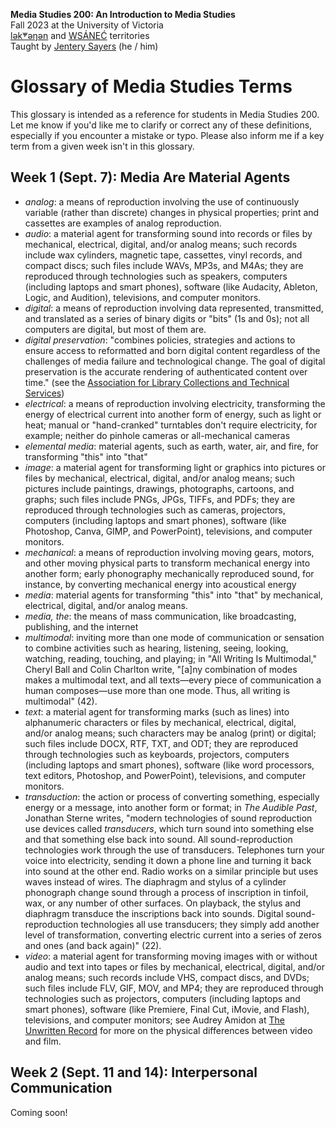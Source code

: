 **Media Studies 200: An Introduction to Media Studies**        
Fall 2023 at the University of Victoria  
[lək̓ʷəŋən](https://www.songheesnation.ca/community/l-k-ng-n-traditional-territory) and [<u>W</u>SÁNEĆ](https://wsanec.com/) territories      
Taught by [Jentery Sayers](https://jntry.work/) (he / him) 

# Glossary of Media Studies Terms

This glossary is intended as a reference for students in Media Studies 200. Let me know if you'd like me to clarify or correct any of these definitions, especially if you encounter a mistake or typo. Please also inform me if a key term from a given week isn't in this glossary. 

## Week 1 (Sept. 7): Media Are Material Agents

* *analog*: a means of reproduction involving the use of continuously variable (rather than discrete) changes in physical properties; print and cassettes are examples of analog reproduction.  
* *audio*: a material agent for transforming sound into records or files by mechanical, electrical, digital, and/or analog means; such records include wax cylinders, magnetic tape, cassettes, vinyl records, and compact discs; such files include WAVs, MP3s, and M4As; they are reproduced through technologies such as speakers, computers (including laptops and smart phones), software (like Audacity, Ableton, Logic, and Audition), televisions, and computer monitors. 
* *digital*: a means of reproduction involving data represented, transmitted, and translated as a series of binary digits or "bits" (1s and 0s); not all computers are digital, but most of them are. 
* *digital preservation*: "combines policies, strategies and actions to ensure access to reformatted and born digital content regardless of the challenges of media failure and technological change. The goal of digital preservation is the accurate rendering of authenticated content over time." (see the [Association for Library Collections and Technical Services](https://www.ala.org/alcts/resources/preserv/defdigpres0408#:~:text=Digital%20preservation%20combines%20policies%2C%20strategies%20and%20actions%20to%20ensure%20access,of%20authenticated%20content%20over%20time.))
* *electrical*: a means of reproduction involving electricity, transforming the energy of electrical current into another form of energy, such as light or heat; manual or "hand-cranked" turntables don't require electricity, for example; neither do pinhole cameras or  all-mechanical cameras
* *elemental media*: material agents, such as earth, water, air, and fire, for transforming "this" into "that" 
* *image*: a material agent for transforming light or graphics into pictures or files by mechanical, electrical, digital, and/or analog means; such pictures include paintings, drawings, photographs, cartoons, and graphs; such files include PNGs, JPGs, TIFFs, and PDFs; they are reproduced through technologies such as cameras, projectors, computers (including laptops and smart phones), software (like Photoshop, Canva, GIMP, and PowerPoint), televisions, and computer monitors. 
* *mechanical*: a means of reproduction involving moving gears, motors, and other moving physical parts to transform mechanical energy into another form; early phonography mechanically reproduced sound, for instance, by converting mechanical energy into acoustical energy 
* *media*: material agents for transforming "this" into "that" by mechanical, electrical, digital, and/or analog means.  
* *media, the*: the means of mass communication, like broadcasting, publishing, and the internet
* *multimodal*: inviting more than one mode of communication or sensation to combine activities such as hearing, listening, seeing, looking, watching, reading, touching, and playing; in "All Writing Is Multimodal," Cheryl Ball and Colin Charlton write, "[a]ny combination of modes makes a multimodal text, and all texts&#8212;every piece of communication a human composes&#8212;use more than one mode. Thus, all writing is multimodal" (42). 
* *text*: a material agent for transforming marks (such as lines) into alphanumeric characters or files by mechanical, electrical, digital, and/or analog means; such characters may be analog (print) or digital; such files include DOCX, RTF, TXT, and ODT; they are reproduced through technologies such as keyboards, projectors, computers (including laptops and smart phones), software (like word processors, text editors, Photoshop, and PowerPoint), televisions, and computer monitors. 
* *transduction*: the action or process of converting something, especially energy or a message, into another form or format; in *The Audible Past*, Jonathan Sterne writes, "modern technologies of sound reproduction use devices called *transducers*, which turn sound into something else and that something else back into sound. All sound-reproduction technologies work through the use of transducers. Telephones turn your voice into electricity, sending it down a phone line and turning it back into sound at the other end. Radio works on a similar principle but uses waves instead of wires. The diaphragm and stylus of a cylinder phonograph change sound through a process of inscription in tinfoil, wax, or any number of other surfaces. On playback, the stylus and diaphragm transduce the inscriptions back into sounds. Digital sound-reproduction technologies all use transducers; they simply add another level of transformation, converting electric current into a series of zeros and ones (and back again)" (22).
* *video*: a material agent for transforming moving images with or without audio and text into tapes or files by mechanical, electrical, digital, and/or analog means; such records include VHS, compact discs, and DVDs; such files include FLV, GIF, MOV, and MP4; they are reproduced through technologies such as projectors, computers (including laptops and smart phones), software (like Premiere, Final Cut, iMovie, and Flash), televisions, and computer monitors; see Audrey Amidon at [The Unwritten Record](https://unwritten-record.blogs.archives.gov/2013/06/25/film-preservation-101-whats-the-difference-between-a-film-and-a-video/) for more on the physical differences between video and film. 

## Week 2 (Sept. 11 and 14): Interpersonal Communication

Coming soon!
